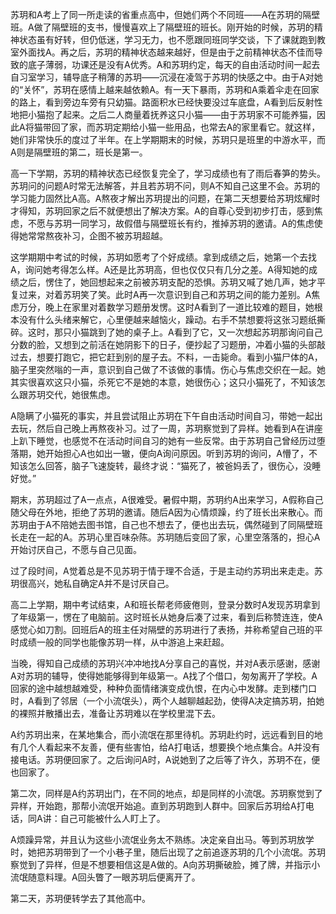 苏玥和A考上了同一所走读的省重点高中，但她们两个不同班——A在苏玥的隔壁班。A做了隔壁班的支书，慢慢喜欢上了隔壁班的班长。刚开始的时候，苏玥的精神状态虽有好转，但仍低迷，学习无力，也不愿跟同班同学交谈，下了课就跑到教室外面找A。再之后，苏玥的精神状态越来越好，但是由于之前精神状态不佳而导致的底子薄弱，功课还是没有A优秀。A和苏玥约定，每天的自由活动时间一起去自习室学习，辅导底子稍薄的苏玥——沉浸在凌驾于苏玥的快感之中。由于A对她的“关怀”，苏玥在感情上越来越依赖A。有一天下暴雨，苏玥和A乘着伞走在回家的路上，看到旁边车旁有只幼猫。路面积水已经快要没过车底盘，A看到后反射性地把小猫抱了起来。之后二人商量着抚养这只小猫——由于苏玥家不可能养猫，因此A将猫带回了家，而苏玥定期给小猫一些用品，也常去A的家里看它。就这样，她们非常快乐的度过了半年。在上学期期末的时候，苏玥只是班里的中游水平，而A则是隔壁班的第二，班长是第一。

高一下学期，苏玥的精神状态已经恢复完全了，学习成绩也有了雨后春笋的势头。苏玥问的问题A时常无法解答，并且若苏玥不问，则A不知自己这里不会。苏玥的学习能力固然比A高。A熬夜才解出苏玥提出的问题，在第二天想要给苏玥炫耀时才得知，苏玥回家之后不就便想出了解决方案。A的自尊心受到初步打击，感到焦虑，不愿与苏玥一同学习，故假借与隔壁班长有约，推掉苏玥的邀请。A的焦虑使得她常常熬夜补习，企图不被苏玥超越。

这学期期中考试的时候，苏玥如愿考了个好成绩。拿到成绩之后，她第一个去找A，询问她考得怎么样。A还是比苏玥高，但也仅仅只有几分之差。A得知她的成绩之后，愣住了，她回想起来之前被苏玥支配的恐惧。苏玥又喊了她几声，她才平复过来，对着苏玥笑了笑。此时A再一次意识到自己和苏玥之间的能力差别。A焦虑万分，晚上在家里对着数学习题册发愣。这时A看到了一道比较难的题目，她根本没有什么头绪来解它，心里便越来越恼火，躁动。右手不禁想要将这张习题纸撕碎。这时，那只小猫跳到了她的桌子上。A看到了它，又一次想起苏玥那询问自己分数的脸，又想到之前活在她阴影下的日子，便抄起了习题册，冲着小猫的头部敲过去，想要打跑它，把它赶到别的屋子去。不料，一击毙命。看到小猫尸体的A，脑子里突然嗡的一声，意识到自己做了不该做的事情。伤心与焦虑交织在一起。她其实很喜欢这只小猫，杀死它不是她的本意，她很伤心；这只小猫死了，不知该怎么跟苏玥交代，她很焦虑。

A隐瞒了小猫死的事实，并且尝试阻止苏玥在下午自由活动时间自习，带她一起出去玩，然后自己晚上再熬夜补习。过了一周，苏玥察觉到了异样。她看到A在讲座上趴下睡觉，也感觉不在活动时间自习的她有一些反常。由于苏玥自己曾经历过堕落期，她开始担心A也如出一辙，便向A询问原因。听到苏玥的询问，A懵了，不知该怎么回答，脑子飞速旋转，最终才说：“猫死了，被爸妈丢了，很伤心，没睡好觉。”

期末，苏玥超过了A一点点，A很难受。暑假中期，苏玥约A出来学习，A假称自己随父母在外地，拒绝了苏玥的邀请。随后A因为心情烦躁，约了班长出来散心。而苏玥由于A不陪她去图书馆，自己也不想去了，便也出去玩，偶然碰到了同隔壁班长走在一起的A。苏玥心里百味杂陈。苏玥随后变回了家，心里空落落的，担心A开始讨厌自己，不愿与自己见面。

过了段时间，A觉着总是不见苏玥于情于理不合适，于是主动约苏玥出来走走。苏玥很高兴，她私自确定A并不是讨厌自己。

高二上学期，期中考试结束，A和班长帮老师疲倦则，登录分数时A发现苏玥拿到了年级第一，愣在了电脑前。这时班长从她身后凑了过来，看到后称赞连连，使A感觉心如刀割。回班后A的班主任对隔壁的苏玥进行了表扬，并称希望自己班的平时成绩一般的同学也能像苏玥一样，从中游追上来赶超。

当晚，得知自己成绩的苏玥兴冲冲地找A分享自己的喜悦，并对A表示感谢，感谢A对苏玥的辅导，使得她能够得到年级第一。A找了个借口，匆匆离开了学校。A回家的途中越想越难受，种种负面情绪演变成仇恨，在内心中发酵。走到楼门口时，A看到了邻居（一个小流氓头），两个人越聊越起劲，使得A决定搞苏玥，拍她的裸照并散播出去，准备让苏玥难以在学校里混下去。

A约苏玥出来，在某地集合，而小流氓在那里待机。苏玥赴约时，远远看到目的地有几个人看起来不友善，便有些害怕，给A打电话，想要换个地点集合。A并没有接电话。苏玥便回家了。之后询问A时，A说她到了之后等了许久，苏玥不在，便也回家了。

第二次，同样是A约苏玥出门，在不同的地点，却是同样的小流氓。苏玥察觉到了异样，开始跑，那帮小流氓开始追。直到苏玥跑到人群中。回家后苏玥给A打电话，同A讲：自己可能被什么人盯上了。

A烦躁异常，并且认为这些小流氓业务太不熟练。决定亲自出马。等到苏玥放学时，她把苏玥带到了一个小巷子里，随后出现了之前追逐苏玥的几个小流氓。苏玥察觉到了异样，但是不想要相信这是A做的。A向苏玥撕破脸，摊了牌，并指示小流氓随意料理。A回头瞥了一眼苏玥后便离开了。

第二天，苏玥便转学去了其他高中。